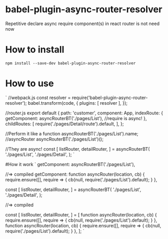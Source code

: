 # babel-plugin-async-router-resolver
Repetitive declare async require component(s) in react router is not need now

# How to install
`npm install --save-dev babel-plugin-async-router-resolver`

# How to use
`
  //webpack.js
  const resolver = require('babel-plugin-async-router-resolver');
  babel.transform(code, {
    plugins: [
      resolver
    ],
  });

  //router.js
  export default {
      path: 'customer',
      component: App,
      indexRoute: {
        getComponent: asyncRouterBT('./pages/List'), //require is async!
      },
      childRoutes: [
        require('./pages/Detail/route').default,
      ],
    };

  //Perform it like a function
  asyncRouterBT('./pages/List').name; //asyncRouter
  asyncRouterBT('./pages/List')();


  //They are async!
  const [
    listRouter,
    detailRouter,
  ] = asyncRouterBT(
    './pages/List',
    './pages/Detail',
  );
`

#How it work
`
  getComponent: asyncRouterBT('./pages/List'),

  //=> compiled
  getComponent: function asyncRouter(location, cb) {
    require.ensure([], require => {
      cb(null, require('./pages/List').default);
    }
  },

  const [
    listRouter,
    detailRouter,
  ] = asyncRouterBT(
    './pages/List',
    './pages/Detail',
  );

  //=> compiled

  const [
      listRouter,
      detailRouter,
    ] = [
      function asyncRouter(location, cb) {
        require.ensure([], require => {
          cb(null, require('./pages/List').default);
        }
      },
      function asyncRouter(location, cb) {
        require.ensure([], require => {
          cb(null, require('./pages/List').default);
        }
      },
    ];
`

